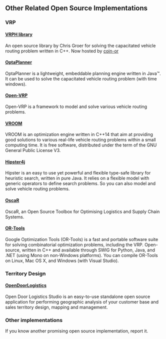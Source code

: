 ## Other Related Open Source Implementations

### VRP

#### [VRPH library](https://sites.google.com/site/vrphlibrary/)
An open source library by Chris Groer for solving the capacitated vehicle routing problem written in C++.
Now hosted by [coin-or](https://projects.coin-or.org/VRPH)

#### [OptaPlanner](https://www.optaplanner.org/)
OptaPlanner is a lightweight, embeddable planning engine written in Java™. It can be used to solve the capacitated vehicle routing problem (with time windows). 

#### [Open-VRP](https://github.com/mck-/Open-VRP)
Open-VRP is a framework to model and solve various vehicle routing problems. 

#### [VROOM](https://github.com/jcoupey/vroom)
VROOM is an optimization engine written in C++14 that aim at providing good solutions to various real-life vehicle routing problems within a small computing time. It is free software, distributed under the term of the GNU General Public License V3.

#### [Hipster4j](http://www.hipster4j.org/)
Hipster is an easy to use yet powerful and flexible type-safe library for heuristic search, written in pure Java. It relies on a flexible model with generic operators to define search problems. So you can also model and solve vehicle routing problems.

#### [OscaR](https://bitbucket.org/oscarlib/oscar/wiki/Home)
OscaR, an Open Source Toolbox for Optimising Logistics and Supply Chain Systems.

#### [OR-Tools](https://developers.google.com/optimization/)
Google Optimization Tools (OR-Tools) is a fast and portable software suite for solving combinatorial optimization problems, including the VRP. Open-source, written in C++ and available through SWIG for Python, Java, and .NET (using Mono on non-Windows platforms). You can compile OR-Tools on Linux, Mac OS X, and Windows (with Visual Studio).

### Territory Design

#### [OpenDoorLogistics](http://www.opendoorlogistics.com)
Open Door Logistics Studio is an easy-to-use
standalone open source application for performing geographic analysis of your customer base and sales territory design, mapping and management.

### Other implementations
If you know another promising open source implementation, report it.
